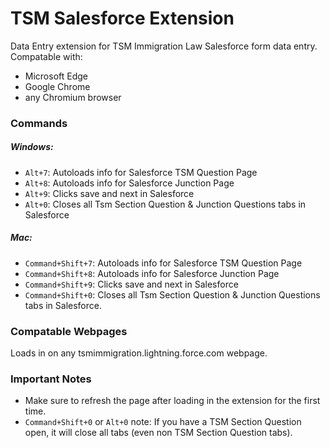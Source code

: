 # TSM Salesforce Extension
Data Entry extension for TSM Immigration Law Salesforce form data entry.
Compatable with:
- Microsoft Edge
- Google Chrome
- any Chromium browser
### Commands
##### Windows:
- `Alt+7`: Autoloads info for Salesforce TSM Question Page
- `Alt+8`: Autoloads info for Salesforce Junction Page
- `Alt+9`: Clicks save and next in Salesforce
- `Alt+0`: Closes all Tsm Section Question & Junction Questions tabs in Salesforce
##### Mac:
- `Command+Shift+7`: Autoloads info for Salesforce TSM Question Page
- `Command+Shift+8`: Autoloads info for Salesforce Junction Page
- `Command+Shift+9`: Clicks save and next in Salesforce
- `Command+Shift+0`: Closes all Tsm Section Question & Junction Questions tabs in Salesforce.
### Compatable Webpages
Loads in on any tsmimmigration.lightning.force.com webpage.
### Important Notes
- Make sure to refresh the page after loading in the extension for the first time.
- `Command+Shift+0` or `Alt+0` note: If you have a TSM Section Question open, it will close all tabs (even non TSM Section Question tabs).

